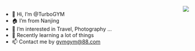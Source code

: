 <img align='right' src="https://github-readme-stats.vercel.app/api?username=turbogym&show_icons=true&bg_color=30,e0c3fc,8ec5fc&title_color=fff&text_color=fff&icon_color=fff">

- 👋 Hi, I’m @TurboGYM
- 🏠 I’m from Nanjing
- 👀 I’m interested in Travel, Photography ...
- 🌱 Recently learning a lot of things
- 📫 Contact me by gymgym@88.com

<!---
turbogym/turbogym is a ✨ special ✨ repository because its `README.md` (this file) appears on your GitHub profile.
You can click the Preview link to take a look at your changes.
--->
